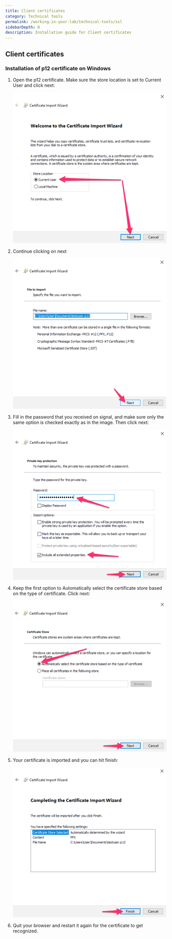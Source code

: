 ```yaml
---
title: Client certificates
category: Technical tools
permalink: /working-in-your-lab/technical-tools/ssl
sidebarDepth: 0
description: Installation guide for Client certificates
---
```


## Client certificates

### Installation of p12 certificate on Windows

1. Open the p12 certificate. Make sure the store location is set to Current User and click next:

   ![1_cert_p12.png](./images/1_cert_p12.png)

2. Continue clicking on next

   ![2_cert_p12.png](./images/2_cert_p12.png)

3. Fill in the password that you received on signal, and make sure only the same option is checked exactly as in the image. Then click next:

   ![3_cert_p12.png](./images/3_cert_p12.png)

4. Keep the first option to Automatically select the certificate store based on the type of certificate. Click next:

   ![4_cert_p12.png](./images/4_cert_p12.png)

5. Your certificate is imported and you can hit finish:

   ![5_cert_p12.png](./images/5_cert_p12.png)

6. Quit your browser and restart it again for the certificate to get recognized.
